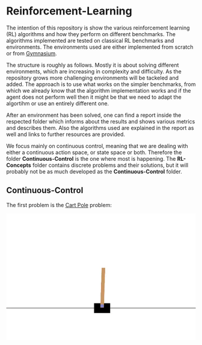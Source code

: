 # Reinforcement-Learning

The intention of this repository is show the various reinforcement learning (RL) algorithms and how they perform on different benchmarks. The algorithms implemented are tested on classical RL benchmarks and environments. The environments used are either implemented from scratch or from [Gymnasium](https://gymnasium.farama.org/).

The structure is roughly as follows. Mostly it is about solving different environments, which are increasing in complexity and difficulty. As the repository grows more challenging environments will be tackeled and added. The approach is to use what works on the simpler benchmarks, from which we already know that the algorithm implementation works and if the agent does not perform well then it might be that we need to adapt the algortihm or use an entirely different one.

After an environment has been solved, one can find a report inside the respected folder which informs about the results and shows various metrics and describes them. Also the algorithms used are explained in the report as well and links to further resources are provided.

We focus mainly on continuous control, meaning that we are dealing with either a continuous action space, or state space or both. Therefore the folder **Continuous-Control** is the one where most is happening. The **RL-Concepts** folder contains discrete problems and their solutions, but it will probably not be as much developed as the **Continuous-Control** folder.

## Continuous-Control
The first problem is the [Cart Pole](https://github.com/Massive-Rabbit-8223/Reinforcement-Learning/tree/main/Continuous-Control/CartPole) problem:

![Agent-solving-CartPole][def]

[def]: https://github.com/Massive-Rabbit-8223/Reinforcement-Learning/blob/main/GIFs/CartPole.gif